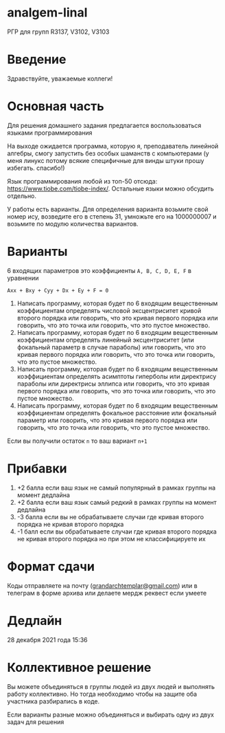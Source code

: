 # analgem-linal
РГР для групп R3137, V3102, V3103

# Введение
Здравствуйте, уважаемые коллеги! 

# Основная часть
Для решения домашнего задания предлагается воспользоваться языками программирования

На выходе ожидается программа, которую я, преподаватель линейной алгебры, смогу запустить без особых шаманств с компьютерами (у меня линукс потому всякие специфичные для винды штуки прошу избегать. спасибо!)

Язык программирования любой из топ-50 отсюда: https://www.tiobe.com/tiobe-index/. Остальные языки можно обсудить отдельно. 

У работы есть варианты. Для определения варианта возьмите свой номер ису, возведите его в степень 31, умножьте его на 1000000007 и возьмите по модулю количества вариантов.

# Варианты
6 входящих параметров это коэффициенты `A, B, C, D, E, F` в уравнении 
```
Axx + Bxy + Cyy + Dx + Ey + F = 0
```
1. Написать программу, которая будет по 6 входящим вещественным коэффициентам определять числовой эксцентриситет кривой второго порядка или говорить, что это кривая первого порядка или говорить, что это точка или говорить, что это пустое множество.
2. Написать программу, которая будет по 6 входящим вещественным коэффициентам определять линейный эксцентриситет (или фокальный параметр в случае параболы) или говорить, что это кривая первого порядка или говорить, что это точка или говорить, что это пустое множество.
3. Написать программу, которая будет по 6 входящим вещественным коэффициентам определять асимптоты гиперболы или директрису параболы или директрисы эллипса или говорить, что это кривая первого порядка или говорить, что это точка или говорить, что это пустое множество.
4. Написать программу, которая будет по 6 входящим вещественным коэффициентам определять фокальное расстояние или фокальный параметр или говорить, что это кривая первого порядка или говорить, что это точка или говорить, что это пустое множество.

Если вы получили остаток `n` то ваш вариант `n+1`

# Прибавки
1. +2 балла если ваш язык не самый популярный в рамках группы на момент дедлайна
2. +2 балла если ваш язык самый редкий в рамках группы на момент дедлайна
3. -3 балла если вы не обрабатываете случаи где кривая второго порядка не кривая второго порядка 
4. -1 балл если вы обрабатываете случаи где кривая второго порядка не кривая второго порядка но при этом не классифицируете их 

# Формат сдачи
Коды отправляете на почту (grandarchtemplar@gmail.com) или в телеграм в форме архива
или делаете мердж реквест если умеете

# Дедлайн
28 декабря 2021 года 15:36

# Коллективное решение
Вы можете объединяться в группы людей из двух людей и выполнять работу коллективно. Но тогда необходимо чтобы на защите оба участника разбирались в коде. 

Если варианты разные можно объединяться и выбирать одну из двух задач для решения
